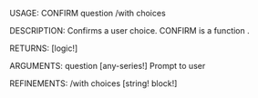USAGE:
     CONFIRM question /with choices

DESCRIPTION:
     Confirms a user choice.
     CONFIRM is a function .

RETURNS: [logic!]

ARGUMENTS:
    question [any-series!]
        Prompt to user

REFINEMENTS:
    /with
    choices [string! block!]
